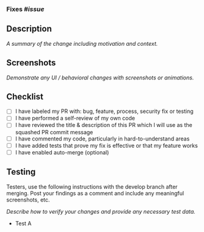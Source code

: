 ### Fixes #_issue_

## Description

_A summary of the change including motivation and context._

## Screenshots

_Demonstrate any UI / behavioral changes with screenshots or animations._

## Checklist

- [ ] I have labeled my PR with: bug, feature, process, security fix or testing
- [ ] I have performed a self-review of my own code
- [ ] I have reviewed the title & description of this PR which I will use as the squashed PR commit message
- [ ] I have commented my code, particularly in hard-to-understand areas
- [ ] I have added tests that prove my fix is effective or that my feature works
- [ ] I have enabled auto-merge (optional)

## Testing

Testers, use the following instructions with the develop branch after merging. Post your findings as a comment and include any meaningful screenshots, etc.

_Describe how to verify your changes and provide any necessary test data._

- Test A